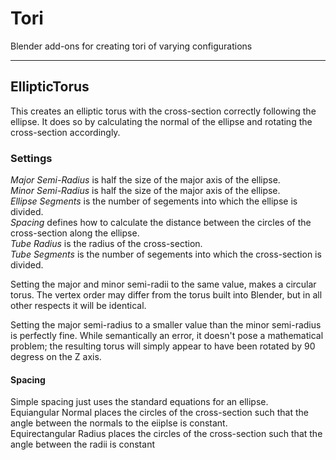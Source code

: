 # Tori
Blender add-ons for creating tori of varying configurations

-----
## EllipticTorus
This creates an elliptic torus with the cross-section correctly following the ellipse. It does so by calculating the normal of the ellipse and rotating the cross-section accordingly.

### Settings
_Major Semi-Radius_ is half the size of the major axis of the ellipse.  
_Minor Semi-Radius_ is half the size of the major axis of the ellipse.  
_Ellipse Segments_ is the number of segements into which the ellipse is divided.  
_Spacing_ defines how to calculate the distance between the circles of the cross-section along the ellipse.  
_Tube Radius_ is the radius of the cross-section.  
_Tube Segments_ is the number of segements into which the cross-section is divided.

Setting the major and minor semi-radii to the same value, makes a circular torus. The vertex order may differ from the torus built into Blender, but in all other respects it will be identical.

Setting the major semi-radius to a smaller value than the minor semi-radius is perfectly fine. While semantically an error, it doesn't pose a mathematical problem; the resulting torus will simply appear to have been rotated by 90 degress on the Z axis.

#### Spacing
Simple spacing just uses the standard equations for an ellipse.  
Equiangular Normal places the circles of the cross-section such that the angle between the normals to the eiiplse is constant.  
Equirectangular Radius  places the circles of the cross-section such that the angle between the radii is constant
